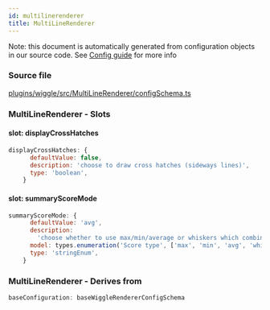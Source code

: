 ```yaml
---
id: multilinerenderer
title: MultiLineRenderer
---
```


Note: this document is automatically generated from configuration objects in our
source code. See [Config guide](/docs/config_guide) for more info

### Source file

[plugins/wiggle/src/MultiLineRenderer/configSchema.ts](https://github.com/GMOD/jbrowse-components/blob/main/plugins/wiggle/src/MultiLineRenderer/configSchema.ts)

### MultiLineRenderer - Slots

#### slot: displayCrossHatches

```js
displayCrossHatches: {
      defaultValue: false,
      description: 'choose to draw cross hatches (sideways lines)',
      type: 'boolean',
    }
```

#### slot: summaryScoreMode

```js
summaryScoreMode: {
      defaultValue: 'avg',
      description:
        'choose whether to use max/min/average or whiskers which combines all three into the same rendering',
      model: types.enumeration('Score type', ['max', 'min', 'avg', 'whiskers']),
      type: 'stringEnum',
    }
```

### MultiLineRenderer - Derives from

```js
baseConfiguration: baseWiggleRendererConfigSchema
```
